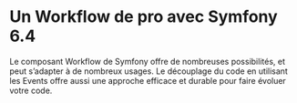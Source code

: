 <!-- https://yoandev.co/un-workflow-de-pro-avec-symfony-5 -->
# Un Workflow de pro avec Symfony 6.4

Le composant Workflow de Symfony offre de nombreuses possibilités, et peut s’adapter à de nombreux usages. Le découplage du code en utilisant les Events offre aussi une approche efficace et durable pour faire évoluer votre code.